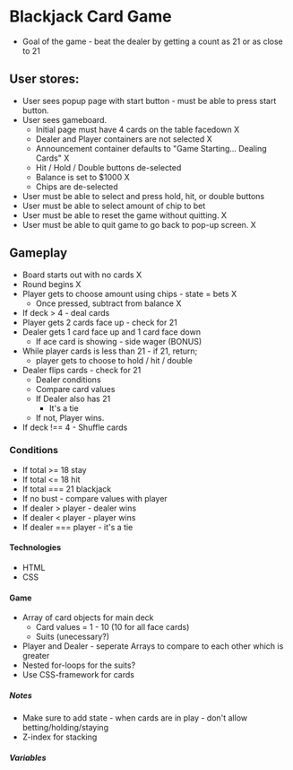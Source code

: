 # Blackjack Card Game

* Goal of the game - beat the dealer by getting a count as 21 or as close to 21

## User stores:
* User sees popup page with start button - must be able to press start button.
* User sees gameboard.
    * Initial page must have 4 cards on the table facedown  X
    * Dealer and Player containers are not selected X
    * Announcement container defaults to "Game Starting... Dealing Cards"   X
    * Hit / Hold / Double buttons de-selected   
    * Balance is set to $1000   X
    * Chips are de-selected 
* User must be able to select and press hold, hit, or double buttons
* User must be able to select amount of chip to bet
* User must be able to reset the game without quitting. X
* User must be able to quit game to go back to pop-up screen.   X

## Gameplay
* Board starts out with no cards    X
* Round begins  X
* Player gets to choose amount using chips - state = bets   X
    * Once pressed, subtract from balance   X
* If deck > 4 - deal cards
* Player gets 2 cards face up - check for 21
* Dealer gets 1 card face up and 1 card face down
    * If ace card is showing - side wager (BONUS)
* While player cards is less than 21 - if 21, return;
    * player gets to choose to hold / hit / double
* Dealer flips cards - check for 21
    * Dealer conditions
    * Compare card values
    * If Dealer also has 21
        * It's a tie 
    * If not, Player wins.
* If deck !== 4 - Shuffle cards

### Conditions
* If total >= 18 stay
* If total <= 18 hit
* If total === 21 blackjack
* If no bust - compare values with player
* If dealer > player - dealer wins
* If dealer < player - player wins
* If dealer === player - it's a tie


#### Technologies
* HTML 
* CSS


#### Game
* Array of card objects for main deck
    * Card values = 1 - 10 (10 for all face cards)
    * Suits (unecessary?)
* Player and Dealer - seperate Arrays to compare to each other which is greater
* Nested for-loops for the suits? 
* Use CSS-framework for cards


##### Notes
* Make sure to add state - when cards are in play - don't allow betting/holding/staying
* Z-index for stacking

##### Variables

